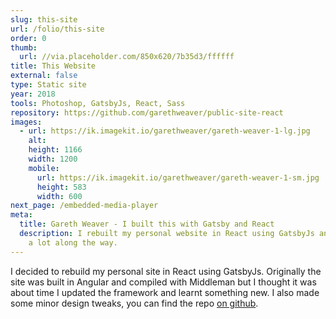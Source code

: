 ```yaml
---
slug: this-site
url: /folio/this-site
order: 0
thumb:
  url: //via.placeholder.com/850x620/7b35d3/ffffff
title: This Website
external: false
type: Static site
year: 2018
tools: Photoshop, GatsbyJs, React, Sass
repository: https://github.com/garethweaver/public-site-react
images:
  - url: https://ik.imagekit.io/garethweaver/gareth-weaver-1-lg.jpg
    alt:
    height: 1166
    width: 1200
    mobile:
      url: https://ik.imagekit.io/garethweaver/gareth-weaver-1-sm.jpg
      height: 583
      width: 600
next_page: /embedded-media-player
meta:
  title: Gareth Weaver - I built this with Gatsby and React
  description: I rebuilt my personal website in React using GatsbyJs and learnt
    a lot along the way.
---
```

I decided to rebuild my personal site in React using GatsbyJs. Originally
the site was built in Angular and compiled with Middleman but I thought it was
about time I updated the framework and learnt something new. I also made some
minor design tweaks, you can find the repo <a href="https://github.com/garethweaver/public-site-react"
target="_blank" rel="noopener noreferrer">on github</a>.</p>
